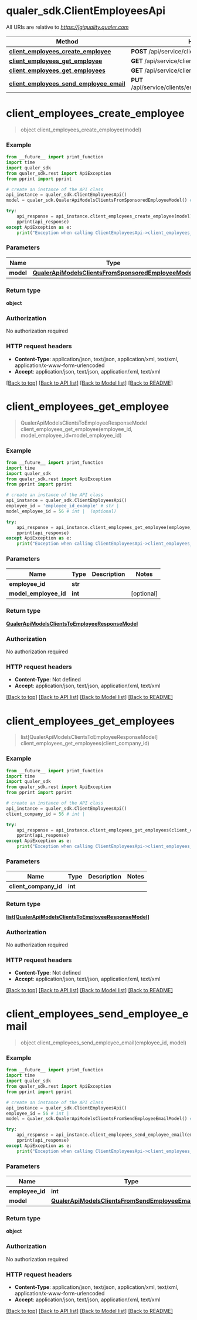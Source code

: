 # qualer_sdk.ClientEmployeesApi

All URIs are relative to *https://jgiquality.qualer.com*

Method | HTTP request | Description
------------- | ------------- | -------------
[**client_employees_create_employee**](ClientEmployeesApi.md#client_employees_create_employee) | **POST** /api/service/clients/employees | 
[**client_employees_get_employee**](ClientEmployeesApi.md#client_employees_get_employee) | **GET** /api/service/clients/employees/{EmployeeId} | 
[**client_employees_get_employees**](ClientEmployeesApi.md#client_employees_get_employees) | **GET** /api/service/clients/{clientCompanyId}/employees | 
[**client_employees_send_employee_email**](ClientEmployeesApi.md#client_employees_send_employee_email) | **PUT** /api/service/clients/employees/{employeeId}/sendemail | 


# **client_employees_create_employee**
> object client_employees_create_employee(model)



### Example
```python
from __future__ import print_function
import time
import qualer_sdk
from qualer_sdk.rest import ApiException
from pprint import pprint

# create an instance of the API class
api_instance = qualer_sdk.ClientEmployeesApi()
model = qualer_sdk.QualerApiModelsClientsFromSponsoredEmployeeModel() # QualerApiModelsClientsFromSponsoredEmployeeModel | 

try:
    api_response = api_instance.client_employees_create_employee(model)
    pprint(api_response)
except ApiException as e:
    print("Exception when calling ClientEmployeesApi->client_employees_create_employee: %s\n" % e)
```

### Parameters

Name | Type | Description  | Notes
------------- | ------------- | ------------- | -------------
 **model** | [**QualerApiModelsClientsFromSponsoredEmployeeModel**](QualerApiModelsClientsFromSponsoredEmployeeModel.md)|  | 

### Return type

**object**

### Authorization

No authorization required

### HTTP request headers

 - **Content-Type**: application/json, text/json, application/xml, text/xml, application/x-www-form-urlencoded
 - **Accept**: application/json, text/json, application/xml, text/xml

[[Back to top]](#) [[Back to API list]](../README.md#documentation-for-api-endpoints) [[Back to Model list]](../README.md#documentation-for-models) [[Back to README]](../README.md)

# **client_employees_get_employee**
> QualerApiModelsClientsToEmployeeResponseModel client_employees_get_employee(employee_id, model_employee_id=model_employee_id)



### Example
```python
from __future__ import print_function
import time
import qualer_sdk
from qualer_sdk.rest import ApiException
from pprint import pprint

# create an instance of the API class
api_instance = qualer_sdk.ClientEmployeesApi()
employee_id = 'employee_id_example' # str | 
model_employee_id = 56 # int |  (optional)

try:
    api_response = api_instance.client_employees_get_employee(employee_id, model_employee_id=model_employee_id)
    pprint(api_response)
except ApiException as e:
    print("Exception when calling ClientEmployeesApi->client_employees_get_employee: %s\n" % e)
```

### Parameters

Name | Type | Description  | Notes
------------- | ------------- | ------------- | -------------
 **employee_id** | **str**|  | 
 **model_employee_id** | **int**|  | [optional] 

### Return type

[**QualerApiModelsClientsToEmployeeResponseModel**](QualerApiModelsClientsToEmployeeResponseModel.md)

### Authorization

No authorization required

### HTTP request headers

 - **Content-Type**: Not defined
 - **Accept**: application/json, text/json, application/xml, text/xml

[[Back to top]](#) [[Back to API list]](../README.md#documentation-for-api-endpoints) [[Back to Model list]](../README.md#documentation-for-models) [[Back to README]](../README.md)

# **client_employees_get_employees**
> list[QualerApiModelsClientsToEmployeeResponseModel] client_employees_get_employees(client_company_id)



### Example
```python
from __future__ import print_function
import time
import qualer_sdk
from qualer_sdk.rest import ApiException
from pprint import pprint

# create an instance of the API class
api_instance = qualer_sdk.ClientEmployeesApi()
client_company_id = 56 # int | 

try:
    api_response = api_instance.client_employees_get_employees(client_company_id)
    pprint(api_response)
except ApiException as e:
    print("Exception when calling ClientEmployeesApi->client_employees_get_employees: %s\n" % e)
```

### Parameters

Name | Type | Description  | Notes
------------- | ------------- | ------------- | -------------
 **client_company_id** | **int**|  | 

### Return type

[**list[QualerApiModelsClientsToEmployeeResponseModel]**](QualerApiModelsClientsToEmployeeResponseModel.md)

### Authorization

No authorization required

### HTTP request headers

 - **Content-Type**: Not defined
 - **Accept**: application/json, text/json, application/xml, text/xml

[[Back to top]](#) [[Back to API list]](../README.md#documentation-for-api-endpoints) [[Back to Model list]](../README.md#documentation-for-models) [[Back to README]](../README.md)

# **client_employees_send_employee_email**
> object client_employees_send_employee_email(employee_id, model)



### Example
```python
from __future__ import print_function
import time
import qualer_sdk
from qualer_sdk.rest import ApiException
from pprint import pprint

# create an instance of the API class
api_instance = qualer_sdk.ClientEmployeesApi()
employee_id = 56 # int | 
model = qualer_sdk.QualerApiModelsClientsFromSendEmployeeEmailModel() # QualerApiModelsClientsFromSendEmployeeEmailModel | 

try:
    api_response = api_instance.client_employees_send_employee_email(employee_id, model)
    pprint(api_response)
except ApiException as e:
    print("Exception when calling ClientEmployeesApi->client_employees_send_employee_email: %s\n" % e)
```

### Parameters

Name | Type | Description  | Notes
------------- | ------------- | ------------- | -------------
 **employee_id** | **int**|  | 
 **model** | [**QualerApiModelsClientsFromSendEmployeeEmailModel**](QualerApiModelsClientsFromSendEmployeeEmailModel.md)|  | 

### Return type

**object**

### Authorization

No authorization required

### HTTP request headers

 - **Content-Type**: application/json, text/json, application/xml, text/xml, application/x-www-form-urlencoded
 - **Accept**: application/json, text/json, application/xml, text/xml

[[Back to top]](#) [[Back to API list]](../README.md#documentation-for-api-endpoints) [[Back to Model list]](../README.md#documentation-for-models) [[Back to README]](../README.md)

